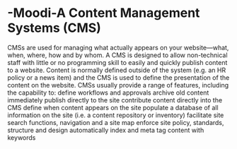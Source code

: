 # -Moodi-A Content Management Systems (CMS)


CMSs are used for managing what actually appears on your website—what, when, where, how and by whom. A CMS is designed to allow non-technical staff with little or no programming skill to easily and quickly publish content to a website. Content is normally defined outside of the system (e.g. an HR policy or a news item) and the CMS is used to define the presentation of the content on the website. CMSs usually provide a range of features, including the capability to:
define workflows and approvals
archive old content
immediately publish directly to the site
contribute content directly into the CMS
define when content appears on the site
populate a database of all information on the site (i.e. a content repository or inventory)
facilitate site search functions, navigation and a site map
enforce site policy, standards, structure and design
automatically index and meta tag content with keywords
